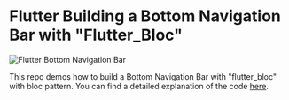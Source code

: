 # Flutter Building a Bottom Navigation Bar with "Flutter_Bloc"

![Flutter Bottom Navigation Bar](https://codinglatte.com/posts/flutter/flutter-building-bottomnavigationbar-with-flutter-bloc/bottom_navbar_bloc_sm.gif)

This repo demos how to build a Bottom Navigation Bar with "flutter_bloc" with bloc pattern. You can find a detailed explanation of the code [here](https://codinglatte.com/posts/flutter/flutter-building-bottomnavigationbar-with-flutter-bloc/). 
